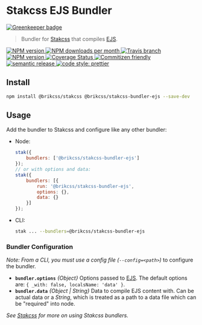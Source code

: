 # Stakcss EJS Bundler

[![Greenkeeper badge](https://badges.greenkeeper.io/brikcss/stakcss-bundler-ejs.svg)](https://greenkeeper.io/)

> Bundler for [Stakcss](https://github.com/brikcss/stakcss) that compiles [EJS](https://github.com/mde/ejs).

<!-- Shields. -->
<p>
	<!-- NPM version. -->
	<a href="https://www.npmjs.com/package/@brikcss/stakcss-bundler-ejs">
		<img alt="NPM version" src="https://img.shields.io/npm/v/@brikcss/stakcss-bundler-ejs.svg?style=flat-square">
	</a>
	<!-- NPM downloads/month. -->
	<a href="https://www.npmjs.com/package/@brikcss/stakcss-bundler-ejs">
		<img alt="NPM downloads per month" src="https://img.shields.io/npm/dm/@brikcss/stakcss-bundler-ejs.svg?style=flat-square">
	</a>
	<!-- Travis branch. -->
	<a href="https://github.com/brikcss/stakcss-bundler-ejs/tree/master">
		<img alt="Travis branch" src="https://img.shields.io/travis/rust-lang/rust/master.svg?style=flat-square&label=master">
	</a>
	<!-- Codacy. -->
	<a href="https://www.codacy.com/app/thezimmee/stakcss-bundler-ejs">
		<img alt="NPM version" src="https://img.shields.io/codacy/grade/e0533cc20ede445c905e9934efc5f04f/master.svg?style=flat-square">
	</a>
	<!-- Coveralls -->
	<a href='https://coveralls.io/github/brikcss/stakcss-bundler-ejs?branch=master'>
		<img src='https://img.shields.io/coveralls/github/brikcss/stakcss-bundler-ejs/master.svg?style=flat-square' alt='Coverage Status' />
	</a>
	<!-- Commitizen friendly. -->
	<a href="http://commitizen.github.io/cz-cli/">
		<img alt="Commitizen friendly" src="https://img.shields.io/badge/commitizen-friendly-brightgreen.svg?style=flat-square">
	</a>
	<!-- Semantic release. -->
	<a href="https://github.com/semantic-release/semantic-release">
		<img alt="semantic release" src="https://img.shields.io/badge/%20%20%F0%9F%93%A6%F0%9F%9A%80-semantic--release-e10079.svg?style=flat-square">
	</a>
	<!-- Prettier code style. -->
	<a href="https://prettier.io/">
		<img alt="code style: prettier" src="https://img.shields.io/badge/code_style-prettier-ff69b4.svg?style=flat-square">
	</a>
	<!-- MIT License. -->
	<!-- <a href="https://choosealicense.com/licenses/mit/">
		<img alt="License" src="https://img.shields.io/npm/l/express.svg?style=flat-square">
	</a> -->
</p>

## Install

```sh
npm install @brikcss/stakcss @brikcss/stakcss-bundler-ejs --save-dev
```

## Usage

Add the bundler to Stakcss and configure like any other bundler:

- Node:
	```js
	stak({
		bundlers: ['@brikcss/stakcss-bundler-ejs']
	});
	// or with options and data:
	stak({
		bundlers: [{
			run: '@brikcss/stakcss-bundler-ejs',
			options: {},
			data: {}
		}]
	});
	```
- CLI:
	```sh
	stak ... --bundlers=@brikcss/stakcss-bundler-ejs
	```

### Bundler Configuration

_Note: From a CLI, you must use a config file (`--config=<path>`)_ to configure the bundler.

- **`bundler.options`** _{Object}_ Options passed to [EJS](https://github.com/mde/ejs#options). The default options are: `{ _with: false, localsName: 'data' }`.
- **`bundler.data`** _{Object | String}_ Data to compile EJS content with. Can be actual data or a _String_, which is treated as a path to a data file which can be "required" into node.

_See [Stakcss](https://github.com/brikcss/stakcss) for more on using Stakcss bundlers._
